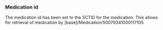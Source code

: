 ### Medication id

The medication id has been set to the SCTID for the medication.  This allows for retrieval of medication by [base]/Medication/50079341000117105 

